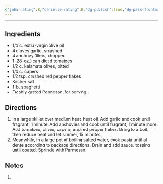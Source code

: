 ```yaml
---
{"john-rating":8,"danielle-rating":0,"dg-publish":true,"dg-pass-frontmatter":true,"permalink":"/02-inbox/pasta-puttanseca/","dgPassFrontmatter":true}
---
```



---

## Ingredients

- 1/4 c. extra-virgin olive oil
- 4 cloves garlic, smashed
- 4 anchovy fillets, chopped
- 1 (28-oz.) can diced tomatoes
- 1/2 c. kalamata olives, pitted
- 1/4 c. capers
- 1/2 tsp. crushed red pepper flakes
- Kosher salt
- 1 lb. spaghetti
- Freshly grated Parmesan, for serving

## Directions

1. In a large skillet over medium heat, heat oil. Add garlic and cook until fragrant, 1 minute. Add anchovies and cook until fragrant, 1 minute more. Add tomatoes, olives, capers, and red pepper flakes. Bring to a boil, then reduce heat and let simmer, 15 minutes. 
2. Meanwhile, in a large pot of boiling salted water, cook pasta until al dente according to package directions. Drain and add sauce, tossing until coated. Sprinkle with Parmesan.

## Notes

1. 
